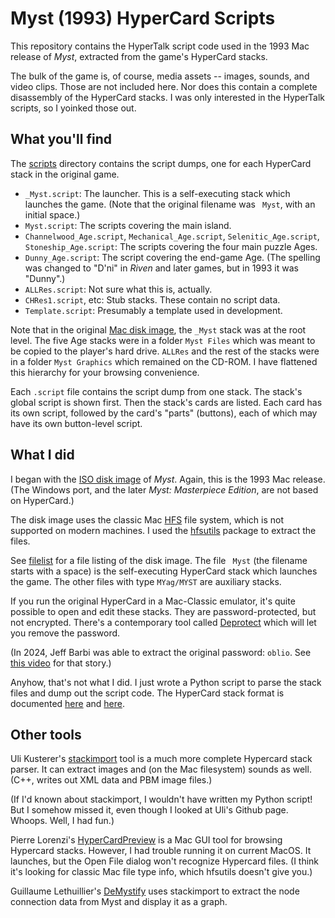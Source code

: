 # Myst (1993) HyperCard Scripts

This repository contains the HyperTalk script code used in the 1993 Mac release of _Myst_, extracted from the game's HyperCard stacks.

The bulk of the game is, of course, media assets -- images, sounds, and video clips. Those are not included here. Nor does this contain a complete disassembly of the HyperCard stacks. I was only interested in the HyperTalk scripts, so I yoinked those out.

## What you'll find

The [scripts](./scripts/) directory contains the script dumps, one for each HyperCard stack in the original game.

- `_Myst.script`: The launcher. This is a self-executing stack which launches the game. (Note that the original filename was ` Myst`, with an initial space.)
- `Myst.script`: The scripts covering the main island.
- `Channelwood_Age.script`, `Mechanical_Age.script`, `Selenitic_Age.script`, `Stoneship_Age.script`: The scripts covering the four main puzzle Ages.
- `Dunny_Age.script`: The script covering the end-game Age. (The spelling was changed to "D'ni" in _Riven_ and later games, but in 1993 it was "Dunny".)
- `ALLRes.script`: Not sure what this is, actually.
- `CHRes1.script`, etc: Stub stacks. These contain no script data.
- `Template.script`: Presumably a template used in development.

Note that in the original [Mac disk image][iso], the `_Myst` stack was at the root level. The five Age stacks were in a folder `Myst Files` which was meant to be copied to the player's hard drive. `ALLRes` and the rest of the stacks were in a folder `Myst Graphics` which remained on the CD-ROM. I have flattened this hierarchy for your browsing convenience.

Each `.script` file contains the script dump from one stack. The stack's global script is shown first. Then the stack's cards are listed. Each card has its own script, followed by the card's "parts" (buttons), each of which may have its own button-level script.

## What I did

I began with the [ISO disk image][iso] of _Myst_. Again, this is the 1993 Mac release. (The Windows port, and the later _Myst: Masterpiece Edition_, are not based on HyperCard.) 

[iso]: https://archive.org/details/Myst_The_Surrealistic_Adventure_That_Will_Become_Your_World_Broderbund_Cyan_1993

The disk image uses the classic Mac [HFS][] file system, which is not supported on modern machines. I used the [hfsutils][] package to extract the files.

[HFS]: https://en.wikipedia.org/wiki/Hierarchical_File_System_(Apple)
[hfsutils]: https://www.mars.org/home/rob/proj/hfs/

See [filelist](./filelist) for a file listing of the disk image. The file ` Myst` (the filename starts with a space) is the self-executing HyperCard stack which launches the game. The other files with type `MYag/MYST` are auxiliary stacks.

If you run the original HyperCard in a Mac-Classic emulator, it's quite possible to open and edit these stacks. They are password-protected, but not encrypted. There's a contemporary tool called [Deprotect][] which will let you remove the password.

(In 2024, Jeff Barbi was able to extract the original password: `oblio`. See [this video][barbivid] for that story.)

[Deprotect]: https://www.macintoshrepository.org/935-deprotect-a-hypercard-stack-
[barbivid]: https://www.youtube.com/watch?v=lacwEuMaQvQ

Anyhow, that's not what I did. I just wrote a Python script to parse the stack files and dump out the script code. The HyperCard stack format is documented [here][hcform1] and [here][hcform2].

[hcform1]: https://hypercard.org/hypercard_file_format_pierre/
[hcform2]: https://github.com/PierreLorenzi/HyperCardPreview/blob/master/StackFormat.md

## Other tools

Uli Kusterer's [stackimport][] tool is a much more complete Hypercard stack parser. It can extract images and (on the Mac filesystem) sounds as well. (C++, writes out XML data and PBM image files.)

(If I'd known about stackimport, I wouldn't have written my Python script! But I somehow missed it, even though I looked at Uli's Github page. Whoops. Well, I had fun.)

Pierre Lorenzi's [HyperCardPreview][] is a Mac GUI tool for browsing Hypercard stacks. However, I had trouble running it on current MacOS. It launches, but the Open File dialog won't recognize Hypercard files. (I think it's looking for classic Mac file type info, which hfsutils doesn't give you.)

[stackimport]: https://github.com/uliwitness/stackimport
[HyperCardPreview]: https://github.com/PierreLorenzi/HyperCardPreview/

Guillaume Lethuillier's [DeMystify][] uses stackimport to extract the node connection data from Myst and display it as a graph.

[DeMystify]: https://github.com/glthr/DeMystify
